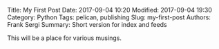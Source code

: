 Title: My First Post
Date: 2017-09-04 10:20
Modified: 2017-09-04 19:30
Category: Python
Tags: pelican, publishing
Slug: my-first-post
Authors: Frank Sergi
Summary: Short version for index and feeds

This will be a place for various musings.